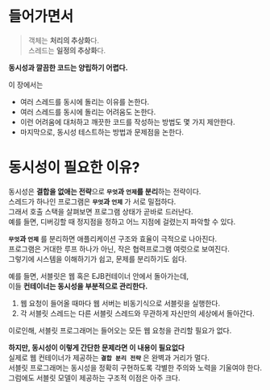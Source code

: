 # 들어가면서 
> 객체는 **처리의 추상화**다.     
> 스레드는 **일정의 추상화**다.         
       
**동시성과 깔끔한 코드는 양립하기 어렵다.**      
     
이 장에서는      
* 여러 스레드를 동시에 돌리는 이유를 논한다.        
* 여러 스레드를 동시에 돌리는 어려움도 논한다.          
* 이런 어려움에 대처하고 깨끗한 코드를 작성하는 방법도 몇 가지 제안한다.     
* 마지막으로, 동시성 테스트하는 방법과 문제점을 논한다.        
   
# 동시성이 필요한 이유?   
동시성은 **결합을 없애는 전략**으로 **`무엇`과 `언제`를 분리**하는 전략이다.               
스레드가 하나인 프로그램은 **`무엇`과 `언제`** 가 서로 밀접하다.            
그래서 호출 스택을 살펴보면 프로그램 상태가 곧바로 드러난다.          
예를 들면, 디버깅할 때 정지점을 정하고 어느 지점에 걸렸는지 파악할 수 있다.          
        
**`무엇`과 `언제`** 를 분리하면 애플리케이션 구조와 효율이 극적으로 나아진다.            
프로그램은 거대한 루프 하나가 아닌, 작은 협력프로그램 여럿으로 보여진다.             
그렇기에 시스템을 이해하기가 쉽고, 문제를 분리하기도 쉽다.         
      
예를 들면, 서블릿은 웹 혹은 EJB컨테이너 안에서 돌아가는데,      
이들 **컨테이너는 동시성을 부분적으로 관리한다.**        
     
1. 웹 요청이 들어올 때마다 웹 서버는 비동기식으로 서블릿을 실행한다.     
2. 각 서블릿 스레드는 다른 서블릿 스레드와 무관하게 자신만의 세상에서 돌아간다.     
         
이로인해, 서블릿 프로그래머는 들어오는 모든 웹 요청을 관리할 필요가 없다.   
    
**하지만, 동시성이 이렇게 간단한 문제라면 이 내용이 필요없다**            
실제로 웹 컨테이너가 제공하는 **`결합 분리 전략`** 은 완벽과 거리가 멀다.            
서블릿 프로그래머는 동시성을 정확히 구현하도록 각별한 주의와 노력을 기울여야 한다.     
그럼에도 서블릿 모델이 제공하는 구조적 이점은 아주 크다.         
   
   
